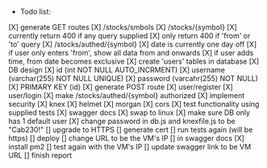 * Todo list:

[X] generate GET routes
    [X] /stocks/smbols
    [X] /stocks/{symbol}
        [X] currently return 400 if any query supplied
        [X] only return 400 if 'from' or 'to' query
    [X] /stocks/authed/{symbol}
        [X] date is currently one day off
        [X] if user only enters 'from', show all data from and onwards
        [X] if user adds time, from date becomes exclusive
[X] create 'users' tables in database
    [X] DB design
        [X] id (int NOT NULL AUTO_INCRMENT)
        [X] username (varchar(255) NOT NULL UNIQUE)
        [X] password (varcahr(255) NOT NULL)
        [X] PRIMARY KEY (id)
[X] generate POST route
    [X] user/register
    [X] user/login
[X] make /stocks/authed/{symbol} authorized
[X] implement security
    [X] knex
    [X] helmet
    [X] morgan
    [X] cors
[X] test functionality using supplied tests
[X] swagger docs
[X] swap to linux
    [X] make sure DB only has 1 default user
    [X] change password in db.js and knexfile.js to be "Cab230!"
[] upgrade to HTTPS
    [] generate cert
    [] run tests again (will be https)
[] deploy
    [] change URL to be the VM's IP
        [] in swagger docs
    [X] install pm2
    [] test again with the VM's IP
    [] update swagger link to be VM URL
[] finish report
